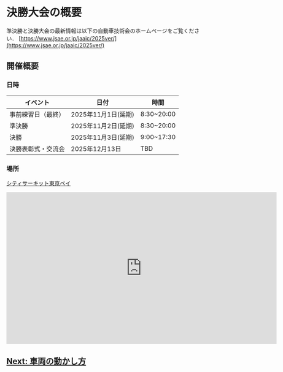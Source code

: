 # 決勝大会の概要

準決勝と決勝大会の最新情報は以下の自動車技術会のホームページをご覧ください．
[https://www.jsae.or.jp/jaaic/2025ver/](https://www.jsae.or.jp/jaaic/2025ver/)

## 開催概要

### 日時

| イベント           | 日付                  | 時間 |
| ------------------ | --------------------- | --- |
| 事前練習日（最終） | 2025年11月1日(延期)   | 8:30~20:00 |
| 準決勝             | 2025年11月2日(延期)   | 8:30~20:00 |
| 決勝               | 2025年11月3日(延期)   | 9:00~17:30 |
| 決勝表彰式・交流会 | 2025年12月13日        | TBD |

### 場所

[シティサーキット東京ベイ](https://city-circuit.com/)
<iframe width="704" height="396" src="https://www.youtube.com/embed/GsuCUoNrMDM?si=zoh1mL_U0yRnB2fj" title="YouTube video player" frameborder="0" allow="accelerometer; autoplay; clipboard-write; encrypted-media; gyroscope; picture-in-picture; web-share" referrerpolicy="strict-origin-when-cross-origin" allowfullscreen></iframe>

## [Next: 車両の動かし方](./operation.ja.md)
